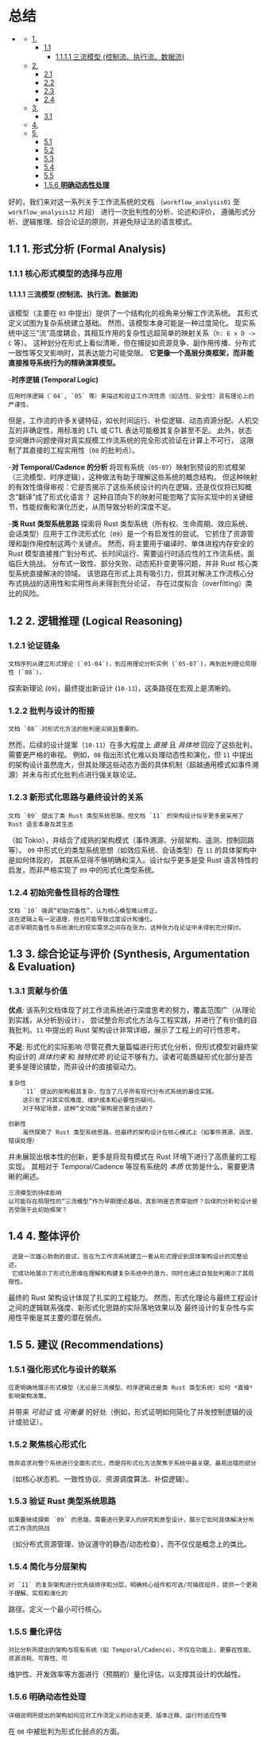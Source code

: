 #  总结

<!-- TOC START -->
- [ ](#1-1-1-1-1-1-1-总结)
  - [1. ](#11-1-形式分析-formal-analysis)
    - [1.1 ](#111-核心形式模型的选择与应用)
      - [1.1.1.1 三流模型 (控制流、执行流、数据流)](#1111-三流模型-控制流执行流数据流)
  - [2. ](#12-2-逻辑推理-logical-reasoning)
    - [2.1 ](#121-论证链条)
    - [2.2 ](#122-批判与设计的衔接)
    - [2.3 ](#123-新形式化思路与最终设计的关系)
    - [2.4 ](#124-初始完备性目标的合理性)
  - [3. ](#13-3-综合论证与评价-synthesis-argumentation--evaluation)
    - [3.1 ](#131-贡献与价值)
  - [4. ](#14-4--整体评价)
  - [5. ](#15-5-建议-recommendations)
    - [5.1 ](#151-强化形式化与设计的联系)
    - [5.2 ](#152-聚焦核心形式化)
    - [5.3 ](#153-验证-rust-类型系统思路)
    - [5.4 ](#154-简化与分层架构)
    - [5.5 ](#155-量化评估)
    - [1.5.6 **明确动态性处理**](#156-明确动态性处理)
<!-- TOC END -->

好的，我们来对这一系列关于工作流系统的文档
（`workflow_analysis01` 至 `workflow_analysis12` 片段）
进行一次批判性的分析、论述和评价，
遵循形式分析、逻辑推理、综合论证的原则，并避免辩证法的语言模式。

## 1.1 1. 形式分析 (Formal Analysis)

### 1.1.1 核心形式模型的选择与应用

#### 1.1.1.1 三流模型 (控制流、执行流、数据流)

该模型（主要在 `03` 中提出）提供了一个结构化的视角来分解工作流系统。
其形式定义试图为复杂系统建立基础。
然而，该模型本身可能是一种过度简化。
现实系统中这三“流”高度耦合，其相互作用的复杂性远超简单的映射关系（`h: E x D -> C` 等）。
这种划分在形式上看似清晰，但在捕捉如资源竞争、副作用传播、分布式一致性等交叉影响时，其表达能力可能受限。
**它更像一个高层分类框架，而非能直接推导系统行为的精确演算模型。**

 -**时序逻辑 (Temporal Logic)**

    应用时序逻辑（`04`, `05` 等）来描述和验证工作流性质（如活性、安全性）具有理论上的严谨性。
但是，工作流的许多关键特征，如长时间运行、补偿逻辑、动态资源分配、人机交互的非确定性，用标准的 LTL 或 CTL
表达可能极其复杂甚至不足。
    此外，状态空间爆炸问题使得对真实规模工作流系统的完全形式验证在计算上不可行，
这限制了其直接的工程实用性（`08` 的批判点）。

 -**对 Temporal/Cadence 的分析**
    将现有系统（`05-07`）映射到预设的形式框架（三流模型、时序逻辑），这种做法有助于理解这些系统的概念结构。
但这种映射的有效性值得审视：它是否揭示了这些系统设计的内在逻辑，还是仅仅将已知概念“翻译”成了形式化语言？
这种自顶向下的映射可能忽略了实际实现中的关键细节、性能权衡和演化历史，从而导致分析的深度不足。

 -**类 Rust 类型系统思路**
    探索将 Rust 类型系统（所有权、生命周期、效应系统、会话类型）应用于工作流形式化（`09`）是一个有启发性的尝试。
    它抓住了资源管理和副作用控制这两个关键点。
    然而，将主要用于编译时、单体进程内存安全的 Rust 模型直接推广到分布式、长时间运行、需要运行时适应性的工作流系统，面临巨大挑战。
    分布式一致性、部分失败、动态拓扑变更等问题，并非 Rust 核心类型系统直接解决的领域。
    该思路在形式上具有吸引力，但其对解决工作流核心分布式挑战的适用性和实用性尚未得到充分论证，
    存在过度拟合（overfitting）类比的风险。

## 1.2 2. 逻辑推理 (Logical Reasoning)

### 1.2.1 论证链条

    文档序列从建立形式理论 (`01-04`)，到应用理论分析实例 (`05-07`)，再到批判理论局限性 (`08`)，
探索新理论 (`09`)，最终提出新设计 (`10-11`)，这条路径在宏观上是清晰的。

### 1.2.2 批判与设计的衔接

    文档 `08` 对形式化方法的批判是尖锐且重要的。
然而，后续的设计提案（`10-11`）在多大程度上 *直接* 且 *具体地* 回应了这些批判，需要更严格的审视。
例如，`08` 指出形式化难以处理动态性和演化，但 `11` 中提出的架构设计虽然庞大，但其处理这些动态方面的具体机制（超越通用模式如事件溯源）并未与形式化批判点进行强关联论证。

### 1.2.3 新形式化思路与最终设计的关系

    文档 `09` 提出了类 Rust 类型系统思路，但文档 `11` 的架构设计似乎更多是采用了 Rust 语言本身及其生态
（如 Tokio），并结合了成熟的架构模式（事件溯源、分层架构、遥测、控制回路等）。
    `09` 中形式化的类型系统思想（如效应系统、会话类型）在 `11` 的具体架构中是如何体现的，
其联系显得不够明确和深入。设计似乎更多是受 Rust 语言特性的启发，而非严格实现了 `09` 中的形式化类型系统。

### 1.2.4 初始完备性目标的合理性

    文档 `10` 强调“初始完备性”，认为核心模型难以修正。
    这在逻辑上有一定道理，但也可能导致过度设计和僵化。
    追求早期完备性与系统演化的现实需求之间存在张力，这种张力在论证中未得到充分探讨。

## 1.3 3. 综合论证与评价 (Synthesis, Argumentation & Evaluation)

### 1.3.1 贡献与价值

  **优点**: 该系列文档体现了对工作流系统进行深度思考的努力，覆盖范围广（从理论到实践，从分析到设计），
  尝试整合形式化方法与工程实践，并进行了有价值的自我批判。`11` 中提出的 Rust 架构设计非常详细，展示了工程上的可行性思考。

  **不足**:
    形式化的实际影响
        尽管花费大量篇幅进行形式化分析，但形式模型对最终架构设计的 *具体约束* 和 *独特优势* 的论证不够有力。读者可能质疑形式化部分是否更多是理论铺垫，而非设计的直接驱动力。

    复杂性
        `11` 提出的架构极其复杂，包含了几乎所有现代分布式系统的最佳实践。
        这引发了对其实现难度、维护成本和必要性的疑问。
        对于特定场景，这种“全功能”架构是否是合适的？
  
    创新性
        虽然探索了 Rust 类型系统思路，但最终的架构设计在核心模式上（如事件溯源、调度、错误处理）
并未展现出根本性的创新，更多是将现有模式在 Rust 环境下进行了高质量的工程实现。
其相对于 Temporal/Cadence 等现有系统的 *本质* 优势是什么，需要更清晰的阐述。

    三流模型的持续影响
    以可能存在局限性的“三流模型”作为早期理论基础，其影响是否贯穿始终？后续的分析和设计是否受限于此初始框架？

## 1.4 4.  整体评价

     这是一次雄心勃勃的尝试，旨在为工作流系统建立一套从形式理论到具体架构设计的完整论述。
     它成功地展示了形式化思维在理解和构建复杂系统中的潜力，同时也通过自我批判揭示了其局限性。
最终的 Rust 架构设计体现了扎实的工程能力。
     然而，形式化理论与最终工程设计之间的逻辑联系强度、新形式化思路的实际落地效果以及
最终设计的复杂性与实用性平衡是其主要的潜在弱点。

## 1.5 5. 建议 (Recommendations)

### 1.5.1 **强化形式化与设计的联系**

    应更明确地展示形式模型（无论是三流模型、时序逻辑还是类 Rust 类型系统）如何 *直接* 影响架构决策，
并带来 *可验证* 或 *可衡量* 的好处（例如，形式证明如何简化了并发控制逻辑的设计或验证）。

### 1.5.2 **聚焦核心形式化**

    放弃追求对整个系统进行全面形式化，而是将形式化方法聚焦于系统中最关键、最易出错的部分
（如核心状态机、一致性协议、资源调度算法、补偿逻辑）。

### 1.5.3 **验证 Rust 类型系统思路**

    如果要继续探索 `09` 的思路，需要进行更深入的研究和原型设计，展示它如何具体解决分布式工作流的挑战
（如分布式资源管理、协议遵守的静态/动态检查），而不仅仅是概念上的类比。

### 1.5.4 **简化与分层架构**

    对 `11` 的复杂架构进行优先级排序和分层，明确核心组件和可选/可插拔组件，提供一个更易于理解、实现和演化的
路径。定义一个最小可行核心。

### 1.5.5 **量化评估**

    对比分析所提出的架构与现有系统（如 Temporal/Cadence），不仅在功能上，更要在性能、资源消耗、可靠性、可
维护性、开发效率等方面进行（预期的）量化评估，以支撑其设计的优越性。

### 1.5.6 **明确动态性处理**

    详细说明所提出的架构如何应对工作流定义的动态变更、版本迁移、运行时适应性等
在 `08` 中被批判为形式化弱点的方面。
